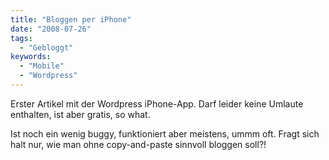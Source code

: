 ```yaml
---
title: "Bloggen per iPhone"
date: "2008-07-26"
tags:
  - "Gebloggt"
keywords:
  - "Mobile"
  - "Wordpress"
---
```


Erster Artikel mit der Wordpress iPhone-App. Darf leider keine Umlaute enthalten, ist aber gratis, so what.

Ist noch ein wenig buggy, funktioniert aber meistens, ummm oft. Fragt sich halt nur, wie man ohne copy-and-paste sinnvoll bloggen soll?!
